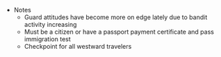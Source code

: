   
- Notes 
	- Guard attitudes have become more on edge lately due to bandit activity increasing
	- Must be a citizen or have a passport payment certificate and pass immigration test
	- Checkpoint for all westward travelers

